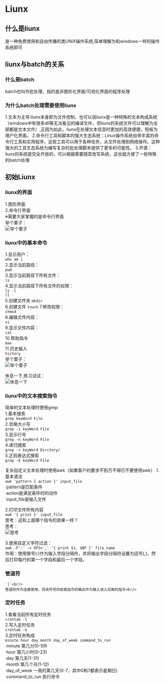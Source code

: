 # Liunx
## 什么是liunx
  是一种免费使用和自由传播的类UNIX操作系统,简单理解为和windows一样的操作系统即可

## liunx与batch的关系
### 什么是batch
  batch也叫作批处理，指的是非图形化界面/可视化界面的程序处理

### 为什么batch处理需要使用liunx
  1.文本为主导:liunx本身即为文件控制，也可以说liunx是一种特殊的文本构成系统（windows中有很多dll等无法看见的编译文件，但liunx的系统文件可以理解为全部都是文本文件）,正因为如此，liunx在处理文本信息时更加的高效便捷，短板为用户化界面。
  2.命令行工具和脚本的强大生态系统：Linux操作系统自带丰富的命令行工具和实用程序，这些工具可以用于各种任务，从文件处理到网络操作。这种强大的工具生态系统为编写复杂的批处理脚本提供了更多的可能性。
  3.开源：liunx的系统是完全开放的，可以根据需要随意改写系统，这也就方便了一些特殊的batch处理

## 初始Liunx
### liunx的界面
  1.图形界面<br>
  2.命令行界面<br>
  ※需要大家掌握的是命令行界面<br>
  举个栗子：<br/>
  ![举个栗子](https://img.ixintu.com/download/jpg/202001/2e6ec91cbd78b42e39ae3e92556b99d4.jpg!con)

### liunx中的基本命令
  1.显示用户：<br>
    `who am i`<br>
  2.显示当前路径：<br>
    `pwd`<br>
  3.显示当前路径下所有文件：<br>
    `ls`<br>
  4.显示当前路径下所有文件的权限：<br>
    `ls -l`<br>
    `ll`<br>
  5.创建文件夹
    `mkdir`<br>
  6.创建文件
    `touch`
  7.修改权限：<br>
    `chmod`<br>
  8.编辑文件内容：<br>
    `vi`<br>
  9.显示文件内容：<br>
    `cat`<br>
  10.帮助指令<br/>
     `man`<br/>
  11.历史输入<br/>
     `history`<br/>
  举个栗子：<br/>
  ![举个栗子](https://img.ixintu.com/download/jpg/202001/2e6ec91cbd78b42e39ae3e92556b99d4.jpg!con)

  休息一下,练习试试：<br/>
  ![休息一下](https://gimg2.baidu.com/image_search/src=http%3A%2F%2Fc-ssl.duitang.com%2Fuploads%2Fitem%2F202003%2F12%2F20200312172704_LmVey.thumb.400_0.jpeg&refer=http%3A%2F%2Fc-ssl.duitang.com&app=2002&size=f9999,10000&q=a80&n=0&g=0n&fmt=auto?sec=1689470625&t=40b06035a20603c23a7425dd291814d1)

### liunx中的文本搜索指令
  简单的文本处理时使用grep:<br>
  1.基本搜索<br/>
    `grep keyWord File`<br/>
  2.忽略大小写<br/>
    `grep -i keyWord File`<br/>
  3.显示行号<br/>
    `grep -n keyWord File`<br/>
  4.递归搜索<br/>
    `grep -r keyWord Dirctory/`<br/>
  5.正则表达式搜索<br/>
    `grep -E keyWord File`<br/>

  复杂自定义文本处理时使用awk（如果客户的要求不到万不得已不要使用awk）
  1.基本语法<br/>
    `awk 'pattern { action }' input_file`<br/>
      ·pattern是匹配条件<br/>
      ·action是满足条件时的动作<br/>
      ·input_file是输入文件<br/>

  2.打印文件所有内容<br/>
    `awk '{ print }' input_file`<br/>
    思考：这和上面哪个指令的效果一样？<br/>
    思考：<br/>
  ![思考](https://hbimg.huabanimg.com/43aeaa5474db9c7862ffb444c6f758802dced7ad30e73-AusXpJ_fw658)



  3.使用自定义字符过滤：<br/>
    `awk -F':' -v OFS=',' '{ print $1, $NF }' file_name`<br/>
    作用：使用冒号(:)作为输入字段分隔符，并将输出字段分隔符设置为逗号(,)，然后打印每行的第一个字段和最后一个字段。<br/>
    

### 管道符
    `|`<br/>
    管道符作为连接使用，将该符号的前面指令的输出作为输入进入后面的指令<br/>

### 定时任务
  1.查看当前所有定时任务<br/>
  `crontab -l`<br/>
  2.写入定时任务<br/>
  `crontab -e`<br/>
  3.定时任务构成<br/>
    `minute hour day month day_of_week command_to_run`<br/>
     ·minute            第几分(0-59)<br/>
     ·hour              第几小时(0-23)<br/>
     ·day               第几天(1-31)<br/>
     ·month             第几个月(1-12)<br/>
     ·day_of_week       一周的第几天(0-7，其中0和7都表示星期日)<br/>
     ·command_to_run    执行命令<br/>

